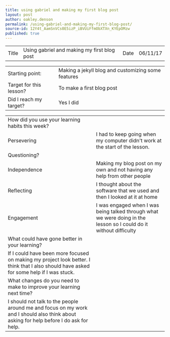 ```yaml
---
title: using gabriel and making my first blog post
layout: post
author: oakley.denson
permalink: /using-gabriel-and-making-my-first-blog-post/
source-id: 12Y4t_AamSnVCs0E5izP_iBVUiFfmObXTXn_KYEpOMzw
published: true
---
```

<table>
  <tr>
    <td>Title</td>
    <td>Using gabriel and making my first blog post</td>
    <td>Date</td>
    <td>06/11/17</td>
  </tr>
</table>


<table>
  <tr>
    <td>Starting point:</td>
    <td>Making a jekyll blog and customizing some features</td>
  </tr>
  <tr>
    <td>Target for this lesson?</td>
    <td>To make a first blog post</td>
  </tr>
  <tr>
    <td>Did I reach my target? </td>
    <td>Yes I did</td>
  </tr>
</table>


<table>
  <tr>
    <td>How did you use your learning habits this week?</td>
    <td></td>
  </tr>
  <tr>
    <td>Persevering</td>
    <td>I had to keep going when my computer didn't work at the start of the lesson.</td>
  </tr>
  <tr>
    <td>Questioning?</td>
    <td></td>
  </tr>
  <tr>
    <td>Independence</td>
    <td>Making my blog post on my own and not having any help from other people</td>
  </tr>
  <tr>
    <td>Reflecting</td>
    <td>I thought about the software that we used and then I looked at it at home</td>
  </tr>
  <tr>
    <td>Engagement</td>
    <td>I was engaged when I was being talked through what we were doing in the lesson so I could do it without difficulty</td>
  </tr>
  <tr>
    <td>What could have gone better in your learning?</td>
    <td></td>
  </tr>
  <tr>
    <td>If I could have been more focused on making my project look better. I think that I also should have asked for some help if I was stuck.</td>
    <td></td>
  </tr>
  <tr>
    <td>What changes do you need to make to improve your learning next time?</td>
    <td></td>
  </tr>
  <tr>
    <td>I should not talk to the people around me and focus on my work and I should also think about asking for help before I do ask for help.</td>
    <td></td>
  </tr>
</table>



